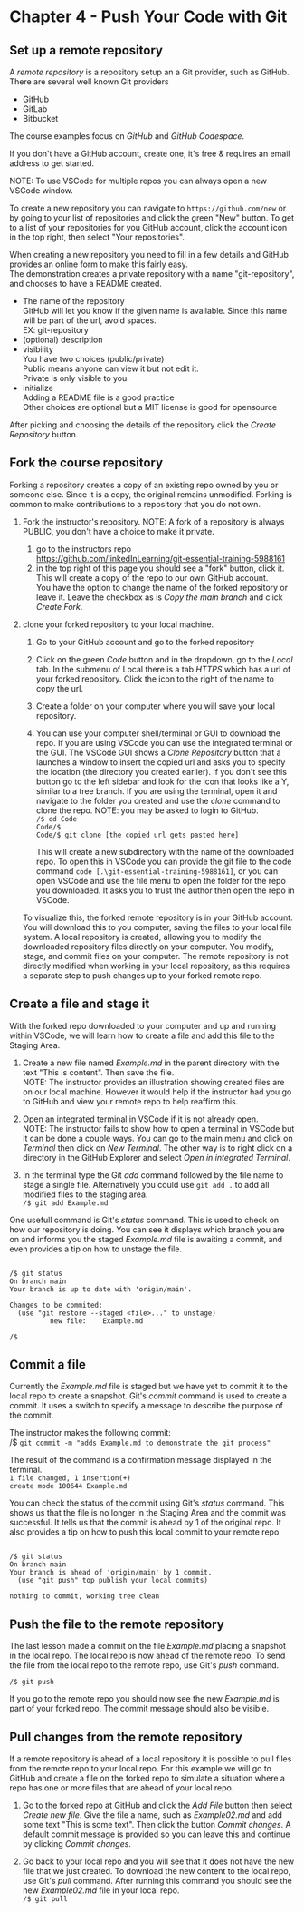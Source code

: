 # Chapter 4 - Push Your Code with Git

## Set up a remote repository
A *remote repository* is a repository setup an a Git provider, such as GitHub.
There are several well known Git providers
- GitHub
- GitLab
- Bitbucket

The course examples focus on *GitHub* and *GitHub Codespace*.

If you don't have a GitHub account, create one, it's free & requires an email address to get started.

NOTE: To use VSCode for multiple repos you can always open a new VSCode window.

To create a new repository you can navigate to `https://github.com/new` or by going to your list of repositories and click the green "New" button.
To get to a list of your repositories for you GitHub account, click the account icon in the top right, then select "Your repositories".

When creating a new repository you need to fill in a few details and GitHub provides an online form to make this fairly easy.<br>
The demonstration creates a private repository with a name "git-repository", and chooses to have a README created. 

- The name of the repository<br>
  GitHub will let you know if the given name is available.
  Since this name will be part of the url, avoid spaces.<br>
  EX: git-repository
- (optional) description
- visibility<br>
  You have two choices (public/private)<br>
  Public means anyone can view it but not edit it.<br>
  Private is only visible to you.
- initialize<br>
  Adding a README file is a good practice<br>
  Other choices are optional but a MIT license is good for opensource

After picking and choosing the details of the repository click the *Create Repository* button.


## Fork the course repository
Forking a repository creates a copy of an existing repo owned by you or someone else.
Since it is a copy, the original remains unmodified.
Forking is common to make contributions to a repository that you do not own.

1. Fork the instructor's repository.
NOTE: A fork of a repository is always PUBLIC, you don't have a choice to make it private.
    1. go to the instructors repo<br>
  https://github.com/linkedInLearning/git-essential-training-5988161
    2. in the top right of this page you should see a "fork" button, click it.<br>
  This will create a copy of the repo to our own GitHub account.<br>
  You have the option to change the name of the forked repository or leave it.
  Leave the checkbox as is *Copy the main branch* and click *Create Fork*.


2. clone your forked repository to your local machine.
    1. Go to your GitHub account and go to the forked repository
    2. Click on the green *Code* button and in the dropdown, go to the *Local* tab.
       In the submenu of Local there is a tab *HTTPS* which has a url of your forked repository. Click the icon to the right of the name to copy the url.
    3. Create a folder on your computer where you will save your local repository.
    4. You can use your computer shell/terminal or GUI to download the repo.
       If you are using VSCode you can use the integrated terminal or the GUI.
       The VSCode GUI shows a *Clone Repository* button that a launches a window to insert the copied url and asks you to specify the location (the directory you created earlier). If you don't see this button go to the left sidebar and look for the icon that looks like a Y, similar to a tree branch.
       If you are using the terminal, open it and navigate to the folder you created and use the *clone* command to clone the repo. NOTE: you may be asked to login to GitHub.<br>
       `/$ cd Code`<br>
       `Code/$`<br>
       `Code/$ git clone [the copied url gets pasted here]`

       This will create a new subdirectory with the name of the downloaded repo.
       To open this in VSCode you can provide the git file to the code command `code [.\git-essential-training-5988161]`, or you can open VSCode and use the file menu to open the folder for the repo you downloaded. It asks you to trust the author then open the repo in VSCode.

   To visualize this, the forked remote repository is in your GitHub account.
   You will download this to you computer, saving the files to your local file system.
   A local repository is created, allowing you to modify the downloaded repository files directly on your computer. You modify, stage, and commit files on your computer. The remote repository is not directly modified when working in your local repository, as this requires a separate step to push changes up to your forked remote repo.


## Create a file and stage it
With the forked repo downloaded to your computer and up and running within VSCode, we will learn how to create a file and add this file to the Staging Area.

1. Create a new file named *Example.md* in the parent directory with the text "This is content". Then save the file.<br>
NOTE: The instructor provides an illustration showing created files are on our local machine. However it would help if the instructor had you go to GitHub and view your remote repo to help reaffirm this.

2. Open an integrated terminal in VSCode if it is not already open.<br> 
   NOTE: The instructor fails to show how to open a terminal in VSCode but it can be done a couple ways. You can go to the main menu and click on *Terminal* then click on *New Terminal*. The other way is to right click on a directory in the GitHub Explorer and select *Open in integrated Terminal*.

3. In the terminal type the Git *add* command followed by the file name to stage a single file.
   Alternatively you could use `git add .` to add all modified files to the staging area.<br>
   `/$ git add Example.md`

One usefull command is Git's *status* command. This is used to check on how our repository is doing. You can see it displays which branch you are on and informs you the staged *Example.md* file is awaiting a commit, and even provides a tip on how to unstage the file.<br>
<pre><code>
/$ git status
On branch main
Your branch is up to date with 'origin/main'.

Changes to be commited:
  (use "git restore --staged &lt;file>..." to unstage)
          new file:    Example.md

/$
</code></pre>


## Commit a file
Currently the *Example.md* file is staged but we have yet to commit it to the local repo to create a snapshot. Git's *commit* command is used to create a commit. It uses a switch to specify a message to describe the purpose of the commit.

The instructor makes the following commit:<br>
/$ `git commit -m "adds Example.md to demonstrate the git process"`<br>

The result of the command is a confirmation message displayed in the terminal.<br>
`1 file changed, 1 insertion(+)`<br>
`create mode 100644 Example.md`

You can check the status of the commit using Git's *status* command. This shows us that the file is no longer in the Staging Area and the commit was successful. It tells us that the commit is ahead by 1 of the original repo. It also provides a tip on how to push this local commit to your remote repo.<br>
<pre><code>
/$ git status
On branch main
Your branch is ahead of 'origin/main' by 1 commit.
  (use "git push" top publish your local commits)

nothing to commit, working tree clean
</code></pre>


## Push the file to the remote repository
The last lesson made a commit on the file *Example.md* placing a snapshot in the local repo. The local repo is now ahead of the remote repo. To send the file from the local repo to the remote repo, use Git's *push* command.

`/$ git push`

If you go to the remote repo you should now see the new *Example.md* is part of your forked repo. The commit message should also be visible.


## Pull changes from the remote repository
If a remote repository is ahead of a local repository it is possible to pull files from the remote repo to your local repo.
For this example we will go to GitHub and create a file on the forked repo to simulate a situation where a repo has one or more files that are ahead of your local repo.

1. Go to the forked repo at GitHub and click the *Add File* button then select *Create new file*. Give the file a name, such as *Example02.md* and add some text "This is some text". Then click the button *Commit changes*. A default commit message is provided so you can leave this and continue by clicking *Commit changes*.

2. Go back to your local repo and you will see that it does not have the new file that we just created. To download the new content to the local repo, use Git's *pull* command. After running this command you should see the new *Example02.md* file in your local repo.<br>
`/$ git pull`



